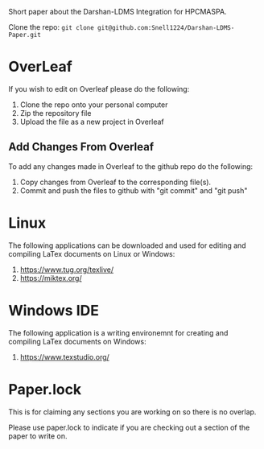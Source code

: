 Short paper about the Darshan-LDMS Integration for HPCMASPA.

Clone the repo: ```git clone git@github.com:Snell1224/Darshan-LDMS-Paper.git```

# OverLeaf 
If you wish to edit on Overleaf please do the following:
1. Clone the repo onto your personal computer 
2. Zip the repository file  
3. Upload the file as a new project in Overleaf

## Add Changes From Overleaf
To add any changes made in Overleaf to the github repo do the following:
1. Copy changes from Overleaf to the corresponding file(s).
2. Commit and push the files to github with "git commit" and "git push"

# Linux
The following applications can be downloaded and used for editing and compiling LaTex documents on Linux or Windows:
1. https://www.tug.org/texlive/
2. https://miktex.org/

# Windows IDE
The following application is a writing environemnt for creating and compiling LaTex documents on Windows:
1. https://www.texstudio.org/

# Paper.lock
This is for claiming any sections you are working on so there is no overlap. 

Please use paper.lock to indicate if you are checking out a section of the paper to write on.

